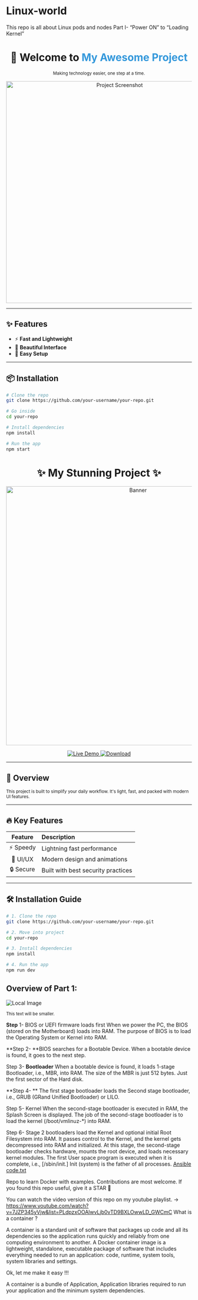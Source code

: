 # Linux-world
This repo is all about Linux pods and nodes 
Part I- “Power ON” to “Loading Kernel”

<h1 align="center">🚀 Welcome to <span style="color:#3498db;">My Awesome Project</span></h1>

<p align="center">
  <small>Making technology easier, one step at a time.</small>
</p>

<p align="center">
  <img src="https://example.com/your-image.png" width="600px" alt="Project Screenshot">
</p>

---

## ✨ Features

- ⚡ **Fast and Lightweight**
- 🎨 **Beautiful Interface**
- 🔧 **Easy Setup**

---

## 📦 Installation

```bash
# Clone the repo
git clone https://github.com/your-username/your-repo.git

# Go inside
cd your-repo

# Install dependencies
npm install

# Run the app
npm start

```

<h1 align="center">✨ My Stunning Project ✨</h1>

<p align="center">
  <img src="https://example.com/main-banner.png" width="700" alt="Banner">
</p>

<p align="center">
  <a href="https://your-live-demo-link.com">
    <img src="https://img.shields.io/badge/Live-Demo-green?style=for-the-badge&logo=appveyor" alt="Live Demo">
  </a>
  <a href="https://github.com/your-repo">
    <img src="https://img.shields.io/badge/Download-Repo-blue?style=for-the-badge&logo=github" alt="Download">
  </a>
</p>

---

## 🌟 Overview

<small>
This project is built to simplify your daily workflow. It's light, fast, and packed with modern UI features.
</small>

---

## 🔥 Key Features

| Feature | Description |
|:-------:|:------------|
| ⚡ Speedy  | Lightning fast performance |
| 🎨 UI/UX  | Modern design and animations |
| 🔒 Secure | Built with best security practices |

---

## 🛠️ Installation Guide

```bash
# 1. Clone the repo
git clone https://github.com/your-username/your-repo.git

# 2. Move into project
cd your-repo

# 3. Install dependencies
npm install

# 4. Run the app
npm run dev
```

## Overview of Part 1: 

![Local Image](.)

<small>This text will be smaller.</small>

**Step** 1- BIOS or UEFI firmware loads first
When we power the PC, the BIOS (stored on the Motherboard) loads into RAM. The purpose of BIOS is to load the Operating System or Kernel into RAM.

**Step 2-
**BIOS searches for a Bootable Device. When a bootable device is found, it goes to the next step.

Step 3- **Bootloader**
When a bootable device is found, it loads  1-stage Bootloader, i.e., MBR, into RAM. The size of the MBR is just 512 bytes. Just the first sector of the Hard disk.

**Step 4- **
The first stage bootloader loads the Second stage bootloader, i.e., GRUB (GRand Unified Bootloader) or LILO.

Step 5- Kernel
When the second-stage bootloader is executed in RAM, the Splash Screen is displayed. The job of the second-stage bootloader is to load the kernel (/boot/vmlinuz-*) into RAM.

Step 6-
Stage 2 bootloaders load the Kernel and optional initial Root Filesystem into RAM. It passes control to the Kernel, and the kernel gets decompressed into RAM and initialized. At this stage, the second-stage bootloader checks hardware, mounts the root device, and loads necessary kernel modules. The first User space program is executed when it is complete, i.e., [/sbin/init.] Init (system) is the father of all processes.
[Ansible code.txt](https://github.com/user-attachments/files/19869333/Ansible.code.txt)

Repo to learn Docker with examples. Contributions are most welcome.
If you found this repo useful, give it a STAR 🌠

You can watch the video version of this repo on my youtube playlist. -> https://www.youtube.com/watch?v=7JZP345yVjw&list=PLdpzxOOAlwvLjb0vTD9BXLOwwLD_GWCmC
What is a container ?

A container is a standard unit of software that packages up code and all its dependencies so the application runs quickly and reliably from one computing environment to another. A Docker container image is a lightweight, standalone, executable package of software that includes everything needed to run an application: code, runtime, system tools, system libraries and settings.

Ok, let me make it easy !!!

A container is a bundle of Application, Application libraries required to run your application and the minimum system dependencies.

